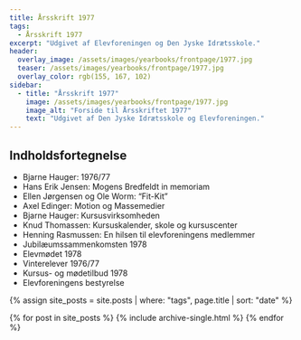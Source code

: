 ```yaml
---
title: Årsskrift 1977
tags:
  - Årsskrift 1977
excerpt: "Udgivet af Elevforeningen og Den Jyske Idrætsskole."
header:
  overlay_image: /assets/images/yearbooks/frontpage/1977.jpg
  teaser: /assets/images/yearbooks/frontpage/1977.jpg
  overlay_color: rgb(155, 167, 102)
sidebar:
  - title: "Årsskrift 1977"
    image: /assets/images/yearbooks/frontpage/1977.jpg
    image_alt: "Forside til Årsskriftet 1977"
    text: "Udgivet af Den Jyske Idrætsskole og Elevforeningen."
---
```


## Indholdsfortegnelse

- Bjarne Hauger: 1976/77
- Hans Erik Jensen: Mogens Bredfeldt in memoriam
- Ellen Jørgensen og Ole Worm: “Fit-Kit”
- Axel Edinger: Motion og Massemedier
- Bjarne Hauger: Kursusvirksomheden
- Knud Thomassen: Kursuskalender, skole og kursuscenter
- Henning Rasmussen: En hilsen til elevforeningens medlemmer
- Jubilæumssammenkomsten 1978
- Elevmødet 1978
- Vinterelever 1976/77
- Kursus- og mødetilbud 1978
- Elevforeningens bestyrelse

{% assign site_posts = site.posts | where: "tags", page.title | sort: "date" %}

<div class="grid__wrapper">
  {% for post in site_posts %}
    {% include archive-single.html %}
  {% endfor %}
</div>
